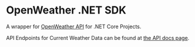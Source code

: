 # OpenWeather .NET SDK

A wrapper for [OpenWeather API](https://openweathermap.org/) for .NET Core Projects.

API Endpoints for Current Weather Data can be found at [the API docs page](https://openweathermap.org/current).